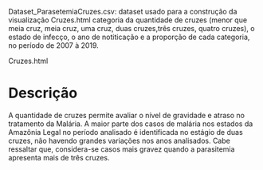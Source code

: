 Dataset_ParasetemiaCruzes.csv: dataset usado para a construção da visualização Cruzes.html
categoria da quantidade de cruzes (menor que meia cruz, meia cruz, uma cruz, duas cruzes,três cruzes, quatro cruzes), o estado de infecço, o ano de notiticação e a proporção de cada categoria, no período de 2007 à 2019.

Cruzes.html

# Descrição

A quantidade de cruzes permite avaliar o nível de gravidade e atraso no tratamento da Malária. A maior parte dos casos de malária nos estados da Amazônia Legal no período analisado é identificada no estágio de duas cruzes, não havendo grandes variações nos anos analisados. Cabe ressaltar que, considera-se casos mais gravez quando a parasitemia apresenta mais de três cruzes.
